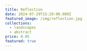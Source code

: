 ```yaml
---
title: Reflection
date: 2024-07-29T15:29:00.000Z
featured_image: /img/reflection.jpg
collections:
  - landscapes
  - abstract
price: 0.05
featured: true
---
```

